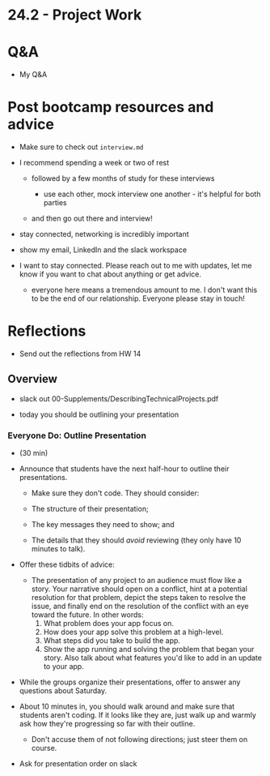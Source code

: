 # 24.2 - Project Work

# Q&A

- My Q&A

# Post bootcamp resources and advice

- Make sure to check out `interview.md`

- I recommend spending a week or two of rest

  - followed by a few months of study for these interviews

    - use each other, mock interview one another - it's helpful for both parties

  - and then go out there and interview!

- stay connected, networking is incredibly important

- show my email, LinkedIn and the slack workspace

- I want to stay connected. Please reach out to me with updates, let me know if you want to chat about anything or get advice.

  - everyone here means a tremendous amount to me. I don't want this to be the end of our relationship. Everyone please stay in touch!

# Reflections

- Send out the reflections from HW 14

## Overview

- slack out 00-Supplements/DescribingTechnicalProjects.pdf

- today you should be outlining your presentation

### Everyone Do: Outline Presentation

- (30 min)

- Announce that students have the next half-hour to outline their presentations.

  - Make sure they don't code. They should consider:

  - The structure of their presentation;
  - The key messages they need to show; and
  - The details that they should _avoid_ reviewing (they only have 10 minutes to talk).

- Offer these tidbits of advice:

  - The presentation of any project to an audience must flow like a story. Your narrative should open on a conflict, hint at a potential resolution for that problem, depict the steps taken to resolve the issue, and finally end on the resolution of the conflict with an eye toward the future. In other words:
    1. What problem does your app focus on.
    2. How does your app solve this problem at a high-level.
    3. What steps did you take to build the app.
    4. Show the app running and solving the problem that began your story. Also talk about what features you'd like to add in an update to your app.

- While the groups organize their presentations, offer to answer any questions about Saturday.

- About 10 minutes in, you should walk around and make sure that students aren't coding. If it looks like they are, just walk up and warmly ask how they're progressing so far with their outline.

  - Don't accuse them of not following directions; just steer them on course.

- Ask for presentation order on slack
